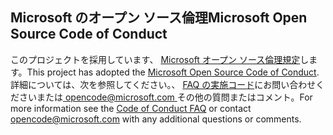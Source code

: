 ## <a name="microsoft-open-source-code-of-conduct"></a><span data-ttu-id="3003f-101">Microsoft のオープン ソース倫理</span><span class="sxs-lookup"><span data-stu-id="3003f-101">Microsoft Open Source Code of Conduct</span></span>
<span data-ttu-id="3003f-102">このプロジェクトを採用しています、 [Microsoft オープン ソース倫理規定](https://opensource.microsoft.com/codeofconduct/)します。</span><span class="sxs-lookup"><span data-stu-id="3003f-102">This project has adopted the [Microsoft Open Source Code of Conduct](https://opensource.microsoft.com/codeofconduct/).</span></span>
<span data-ttu-id="3003f-103">詳細については、次を参照してください。、 [FAQ の実施コード](https://opensource.microsoft.com/codeofconduct/faq/)にお問い合わせくださいまたは[ opencode@microsoft.com ](mailto:opencode@microsoft.com)その他の質問またはコメント。</span><span class="sxs-lookup"><span data-stu-id="3003f-103">For more information see the [Code of Conduct FAQ](https://opensource.microsoft.com/codeofconduct/faq/) or contact [opencode@microsoft.com](mailto:opencode@microsoft.com) with any additional questions or comments.</span></span>